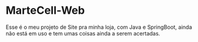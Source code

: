 # MarteCell-Web

Esse é o meu projeto de Site pra minha loja, com Java e SpringBoot, ainda não está em uso e tem umas coisas ainda a serem acertadas.
